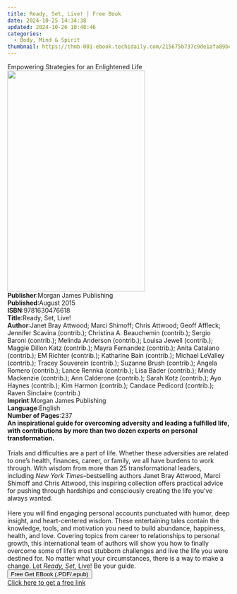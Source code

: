 ```yaml
---
title: Ready, Set, Live! | Free Book
date: 2024-10-25 14:34:38
updated: 2024-10-26 10:48:46
categories:
  - Body, Mind & Spirit
thumbnail: https://thmb-001-ebook.techidaily.com/215675b737c9de1afa09bc23127fb11d48da0df8cf06a64ab32d1736ac5044a1.jpg
---
```

<main id="book-container">
  <div class="flex flex-col">
    <div class="book-brief flex-1 py-6 px-4 sm:p-6 md:py-10 md:px-8">
      <!-- brief-->
      <div class="book-brief-main">
        Empowering Strategies for an Enlightened Life
      </div>
    </div>
    <div
      class="book-meta-info flex-1 grid gap-4 col-start-1 col-end-3 row-start-1 sm:mb-6 sm:grid-cols-4 lg:gap-6 lg:col-start-2 lg:row-end-6 lg:row-span-6 lg:mb-0"
    >
      <div
        class="book-meta-info-left place-content-center mt-4 p-4 text-sm leading-6 col-start-2 col-span-2 dark:text-slate-400"
      >
        <img
          class="w-full h-500 object-cover rounded-lg sm:h-255 sm:col-span-2 lg:col-span-full"
          src="https://img-001-ebook.techidaily.com/0d196871f4394a0cab7d75c76e4cec641c5aa293d1890453faca6b97af43578e.jpg"
          alt=""
          width="312"
          height="500"
        />
      </div>
      <div
        class="book-meta-info-right mt-2 col-start-1 row-start-2 col-span-3 self-center"
      >
        <!-- meta data  -->
        <div class="flex flex-col px-4 md:px-8">
          <div class="flex-1">
            <strong>Publisher</strong>:<span class="px-2"
              >Morgan James Publishing</span
            >
          </div>
          <div class="flex-1">
            <strong>Published</strong>:<span class="px-2">August 2015</span>
          </div>
          <div class="flex-1">
            <strong>ISBN</strong>:<span class="px-2">9781630476618</span>
          </div>
          <div class="flex-1">
            <strong>Title</strong>:<span class="px-2">Ready, Set, Live!</span>
          </div>
          <div class="flex-1">
            <strong>Author</strong>:<span class="px-2"
              >Janet Bray Attwood; Marci Shimoff; Chris Attwood; Geoff Affleck;
              Jennifer Scavina (contrib.); Christina A. Beauchemin (contrib.);
              Sergio Baroni (contrib.); Melinda Anderson (contrib.); Louisa
              Jewell (contrib.); Maggie Dillon Katz (contrib.); Mayra Fernandez
              (contrib.); Anita Catalano (contrib.); EM Richter (contrib.);
              Katharine Bain (contrib.); Michael LeValley (contrib.); Tracey
              Souverein (contrib.); Suzanne Brush (contrib.); Angela Romero
              (contrib.); Lance Rennka (contrib.); Lisa Bader (contrib.); Mindy
              Mackenzie (contrib.); Ann Calderone (contrib.); Sarah Kotz
              (contrib.); Ayo Haynes (contrib.); Kim Harmon (contrib.); Candace
              Pedicord (contrib.); Raven Sinclaire (contrib.)</span
            >
          </div>
          <div class="flex-1">
            <strong>Imprint</strong>:<span class="px-2"
              >Morgan James Publishing</span
            >
          </div>
          <div class="flex-1">
            <strong>Language</strong>:<span class="px-2">English</span>
          </div>
          <div class="flex-1">
            <strong>Number of Pages</strong>:<span class="px-2">237</span>
          </div>
        </div>
      </div>
    </div>
    <div class="book-description flex-1 py-6 px-4 sm:p-6 md:py-10 md:px-8">
      <div class="book-description-main">
        <div accordion-content="" id="description">
          <b
            >An inspirational guide for overcoming adversity and leading a
            fulfilled life, with contributions by more than two dozen experts on
            personal transformation.</b
          ><br />
          &nbsp;<br />
          Trials and difficulties are a part of life. Whether these adversities
          are related to one’s health, finances, career, or family, we all have
          burdens to work through. With wisdom from more than 25
          transformational leaders, including <i>New York Times–</i>bestselling
          authors Janet Bray Attwood, Marci Shimoff and Chris Attwood, this
          inspiring collection offers practical advice for pushing through
          hardships and consciously creating the life you’ve always wanted.<br />
          &nbsp;<br />
          Here you will find engaging personal accounts punctuated with humor,
          deep insight, and heart-centered wisdom. These entertaining tales
          contain the knowledge, tools, and motivation you need to build
          abundance, happiness, health, and love. Covering topics from career to
          relationships to personal growth, this international team of authors
          will show you how to finally overcome some of life’s most stubborn
          challenges and live the life you were destined for. No matter what
          your circumstances, there is a way to make a change. Let
          <i>Ready, Set, </i>Live! Be your guide.
        </div>
        <div class="accordion-fader"></div>
      </div>
    </div>
    <div class="book-excerpts flex-1 py-6 px-4 sm:p-6 md:py-10 md:px-8"></div>
    <div
      class="book-about-author flex-1 py-6 px-4 sm:p-6 md:py-10 md:px-8"
    ></div>
    <div class="book-free-get flex-1 py-6 px-4 sm:p-6 md:py-10 md:px-8">
      <button
        id="btn-free-get"
        class="bg-blue-500 hover:bg-blue-700 text-white font-bold py-2 px-4 rounded"
      >
        Free Get EBook (.PDF/.epub)
      </button>
      <div id="countdown-display" class="px-2 text-lg mt-2"></div>
      <a
        id="free-link"
        class="hidden bg-blue-500 hover:bg-blue-700 text-white font-bold py-2 px-4 rounded"
        href="https://www.ebooks.com/en-us/book/138617028/ready-set-live/janet-bray-attwood/"
        target="_blank"
        >Click here to get a free link</a
      >
    </div>
    <script>
      let countdownTime = 0;
      let countdownInterval = null;
      document
        .getElementById('btn-free-get')
        .addEventListener('click', startCountdown);
      function startCountdown() {
        countdownTime = new Date().getTime() + 60000 * 3;
        countdownInterval = setInterval(updateCountdown, 1000);
        document.getElementById('btn-free-get').disabled = true;
        document
          .getElementById('btn-free-get')
          .classList.add('bg-gray-500', 'cursor-not-allowed');
      }
      function updateCountdown() {
        let currentTime = new Date().getTime();
        let timeLeft = countdownTime - currentTime;
        let secondsLeft = Math.floor(timeLeft / 1000);
        document.getElementById('countdown-display').innerHTML =
          `Remaining time: ${secondsLeft} seconds.`;
        if (secondsLeft <= 0) {
          clearInterval(countdownInterval);
          document.getElementById('btn-free-get').classList.add('hidden');
          document.getElementById('free-link').classList.remove('hidden');
          document.getElementById('countdown-display').innerHTML = '';
        }
      }
    </script>
  </div>
</main>
